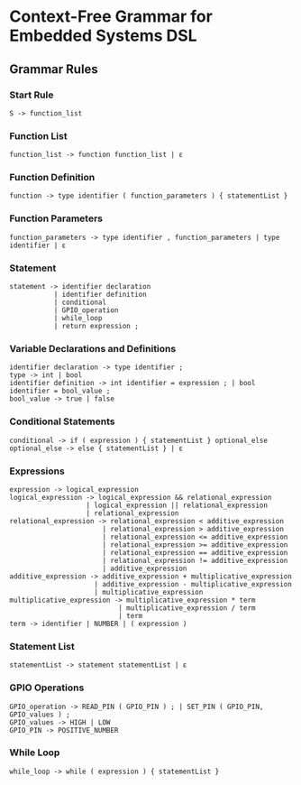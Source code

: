 # Context-Free Grammar for Embedded Systems DSL

## Grammar Rules

### Start Rule
```
S -> function_list
```

### Function List
```
function_list -> function function_list | ε
```

### Function Definition
```
function -> type identifier ( function_parameters ) { statementList }
```

### Function Parameters
```
function_parameters -> type identifier , function_parameters | type identifier | ε
```

### Statement
```
statement -> identifier declaration
           | identifier definition
           | conditional
           | GPIO_operation
           | while_loop
           | return expression ;
```

### Variable Declarations and Definitions
```
identifier declaration -> type identifier ;
type -> int | bool
identifier definition -> int identifier = expression ; | bool identifier = bool_value ;
bool_value -> true | false
```

### Conditional Statements
```
conditional -> if ( expression ) { statementList } optional_else
optional_else -> else { statementList } | ε
```

### Expressions
```
expression -> logical_expression
logical_expression -> logical_expression && relational_expression
                   | logical_expression || relational_expression
                   | relational_expression
relational_expression -> relational_expression < additive_expression
                       | relational_expression > additive_expression
                       | relational_expression <= additive_expression
                       | relational_expression >= additive_expression
                       | relational_expression == additive_expression
                       | relational_expression != additive_expression
                       | additive_expression
additive_expression -> additive_expression + multiplicative_expression
                     | additive_expression - multiplicative_expression
                     | multiplicative_expression
multiplicative_expression -> multiplicative_expression * term
                           | multiplicative_expression / term
                           | term
term -> identifier | NUMBER | ( expression )
```

### Statement List
```
statementList -> statement statementList | ε
```

### GPIO Operations
```
GPIO_operation -> READ_PIN ( GPIO_PIN ) ; | SET_PIN ( GPIO_PIN, GPIO_values ) ;
GPIO_values -> HIGH | LOW
GPIO_PIN -> POSITIVE_NUMBER
```

### While Loop
```
while_loop -> while ( expression ) { statementList }
```
